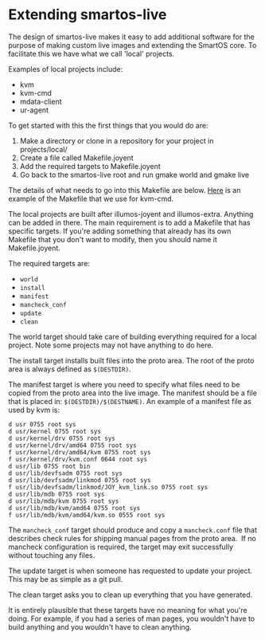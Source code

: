 # Extending smartos-live

The design of smartos-live makes it easy to add additional software for
the purpose of making custom live images and extending the SmartOS core.
To facilitate this we have what we call 'local' projects.

Examples of local projects include:

- kvm
- kvm-cmd
- mdata-client
- ur-agent

To get started with this the first things that you would do are:

1. Make a directory or clone in a repository for your project in
   projects/local/
2. Create a file called Makefile.joyent
3. Add the required targets to Makefile.joyent
4. Go back to the smartos-live root and run gmake world and gmake live

The details of what needs to go into this Makefile are below.
[Here](https://github.com/joyent/illumos-kvm-cmd/blob/master/Makefile.joyent)
is an example of the Makefile that we use for kvm-cmd.

The local projects are built after illumos-joyent and illumos-extra.
Anything can be added in there. The main requirement is to add a
Makefile that has specific targets. If you're adding something that
already has its own Makefile that you don't want to modify, then you
should name it Makefile.joyent.

The required targets are:

- `world`
- `install`
- `manifest`
- `mancheck_conf`
- `update`
- `clean`

The world target should take care of building everything required for a
local project. Note some projects may not have anything to do here.

The install target installs built files into the proto area. The root of
the proto area is always defined as `$(DESTDIR)`.

The manifest target is where you need to specify what files need to be
copied from the proto area into the live image. The manifest should be a
file that is placed in: `$(DESTDIR)/$(DESTNAME)`. An example of a
manifest file as used by kvm is:

    d usr 0755 root sys
    d usr/kernel 0755 root sys
    d usr/kernel/drv 0755 root sys
    d usr/kernel/drv/amd64 0755 root sys
    f usr/kernel/drv/amd64/kvm 0755 root sys
    f usr/kernel/drv/kvm.conf 0644 root sys
    d usr/lib 0755 root bin
    d usr/lib/devfsadm 0755 root sys
    d usr/lib/devfsadm/linkmod 0755 root sys
    f usr/lib/devfsadm/linkmod/JOY_kvm_link.so 0755 root sys
    d usr/lib/mdb 0755 root sys
    d usr/lib/mdb/kvm 0755 root sys
    d usr/lib/mdb/kvm/amd64 0755 root sys
    f usr/lib/mdb/kvm/amd64/kvm.so 0555 root sys

The `mancheck_conf` target should produce and copy a `mancheck.conf` file
that describes check rules for shipping manual pages from the proto
area.  If no mancheck configuration is required, the target may exit
successfully without touching any files.

The update target is when someone has requested to update your project.
This may be as simple as a git pull.

The clean target asks you to clean up everything that you have
generated.

It is entirely plausible that these targets have no meaning for what
you're doing. For example, if you had a series of man pages, you
wouldn't have to build anything and you wouldn't have to clean anything.
